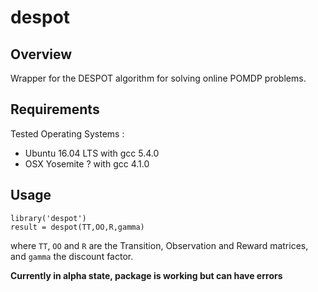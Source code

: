 # despot
## Overview
Wrapper for the DESPOT algorithm for solving online POMDP problems.

## Requirements
Tested Operating Systems :
* Ubuntu 16.04 LTS with gcc 5.4.0
* OSX Yosemite ? with gcc 4.1.0

## Usage

    library('despot')
    result = despot(TT,OO,R,gamma)

where ```TT```, ```OO``` and ```R``` are the Transition, Observation and Reward matrices, and ```gamma``` the discount factor.

**Currently in alpha state, package is working but can have errors**
